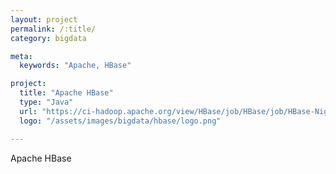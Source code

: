 ```yaml
---
layout: project
permalink: /:title/
category: bigdata

meta:
  keywords: "Apache, HBase"

project:
  title: "Apache HBase"
  type: "Java"
  url: "https://ci-hadoop.apache.org/view/HBase/job/HBase/job/HBase-Nightly-ARM/"
  logo: "/assets/images/bigdata/hbase/logo.png"

---	
```

<p>Apache HBase</p>